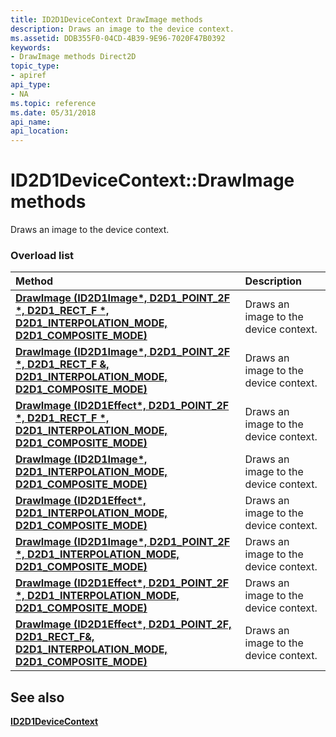 ```yaml
---
title: ID2D1DeviceContext DrawImage methods
description: Draws an image to the device context.
ms.assetid: DDB355F0-04CD-4B39-9E96-7020F47B0392
keywords:
- DrawImage methods Direct2D
topic_type:
- apiref
api_type:
- NA
ms.topic: reference
ms.date: 05/31/2018
api_name: 
api_location: 
---
```


# ID2D1DeviceContext::DrawImage methods

Draws an image to the device context.

### Overload list



| Method                                                                                                                                                     | Description                                      |
|:-----------------------------------------------------------------------------------------------------------------------------------------------------------|:-------------------------------------------------|
| [**DrawImage (ID2D1Image\*, D2D1\_POINT\_2F \*, D2D1\_RECT\_F \*, D2D1\_INTERPOLATION\_MODE, D2D1\_COMPOSITE\_MODE)**](https://msdn.microsoft.com/library/Hh404511(v=VS.85).aspx)   | Draws an image to the device context.<br/> |
| [**DrawImage (ID2D1Image\*, D2D1\_POINT\_2F \*, D2D1\_RECT\_F &, D2D1\_INTERPOLATION\_MODE, D2D1\_COMPOSITE\_MODE)**](https://msdn.microsoft.com/library/JJ841154(v=VS.85).aspx)   | Draws an image to the device context.<br/> |
| [**DrawImage (ID2D1Effect\*, D2D1\_POINT\_2F \*, D2D1\_RECT\_F \*, D2D1\_INTERPOLATION\_MODE, D2D1\_COMPOSITE\_MODE)**](https://msdn.microsoft.com/library/JJ841149(v=VS.85).aspx) | Draws an image to the device context.<br/> |
| [**DrawImage (ID2D1Image\*, D2D1\_INTERPOLATION\_MODE, D2D1\_COMPOSITE\_MODE)**](https://msdn.microsoft.com/library/JJ841150(v=VS.85).aspx)                                        | Draws an image to the device context.<br/> |
| [**DrawImage (ID2D1Effect\*, D2D1\_INTERPOLATION\_MODE, D2D1\_COMPOSITE\_MODE)**](https://msdn.microsoft.com/library/JJ841151(v=VS.85).aspx)                                       | Draws an image to the device context.<br/> |
| [**DrawImage (ID2D1Image\*, D2D1\_POINT\_2F \*, D2D1\_INTERPOLATION\_MODE, D2D1\_COMPOSITE\_MODE)**](https://msdn.microsoft.com/library/JJ841152(v=VS.85).aspx)                    | Draws an image to the device context.<br/> |
| [**DrawImage (ID2D1Effect\*, D2D1\_POINT\_2F \*, D2D1\_INTERPOLATION\_MODE, D2D1\_COMPOSITE\_MODE)**](https://msdn.microsoft.com/library/JJ841153(v=VS.85).aspx)                   | Draws an image to the device context.<br/> |
| [**DrawImage (ID2D1Effect\*, D2D1\_POINT\_2F, D2D1\_RECT\_F&, D2D1\_INTERPOLATION\_MODE, D2D1\_COMPOSITE\_MODE)**](https://msdn.microsoft.com/library/JJ841155(v=VS.85).aspx)      | Draws an image to the device context.<br/> |



## See also

<dl> <dt>

[**ID2D1DeviceContext**](https://msdn.microsoft.com/library/Hh404479(v=VS.85).aspx)
</dt> </dl>

 

 






